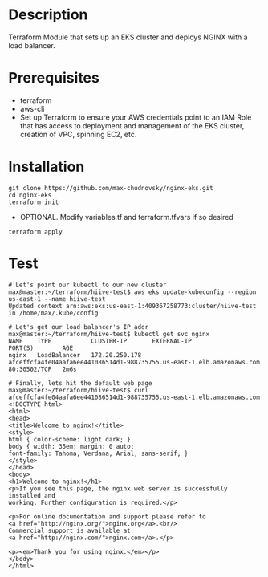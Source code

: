 # Description
Terraform Module that sets up an EKS cluster and deploys NGINX with a load balancer.

# Prerequisites
- terraform
- aws-cli
- Set up Terraform to ensure your AWS credentials point to an IAM Role that has access to deployment and management of the EKS cluster, creation of VPC, spinning EC2, etc.

# Installation
```
git clone https://github.com/max-chudnovsky/nginx-eks.git
cd nginx-eks
terraform init
```
- OPTIONAL.  Modify variables.tf and terraform.tfvars if so desired
  
```terraform apply```

# Test
```
# Let's point our kubectl to our new cluster
max@master:~/terraform/hiive-test$ aws eks update-kubeconfig --region us-east-1 --name hiive-test
Updated context arn:aws:eks:us-east-1:409367258773:cluster/hiive-test in /home/max/.kube/config

# Let's get our load balancer's IP addr
max@master:~/terraform/hiive-test$ kubectl get svc nginx
NAME    TYPE           CLUSTER-IP       EXTERNAL-IP                                                              PORT(S)        AGE
nginx   LoadBalancer   172.20.250.178   afceffcfa4fe04aafa6ee441086514d1-988735755.us-east-1.elb.amazonaws.com   80:30502/TCP   2m6s

# Finally, lets hit the default web page
max@master:~/terraform/hiive-test$ curl afceffcfa4fe04aafa6ee441086514d1-988735755.us-east-1.elb.amazonaws.com
<!DOCTYPE html>
<html>
<head>
<title>Welcome to nginx!</title>
<style>
html { color-scheme: light dark; }
body { width: 35em; margin: 0 auto;
font-family: Tahoma, Verdana, Arial, sans-serif; }
</style>
</head>
<body>
<h1>Welcome to nginx!</h1>
<p>If you see this page, the nginx web server is successfully installed and
working. Further configuration is required.</p>

<p>For online documentation and support please refer to
<a href="http://nginx.org/">nginx.org</a>.<br/>
Commercial support is available at
<a href="http://nginx.com/">nginx.com</a>.</p>

<p><em>Thank you for using nginx.</em></p>
</body>
</html>
```
